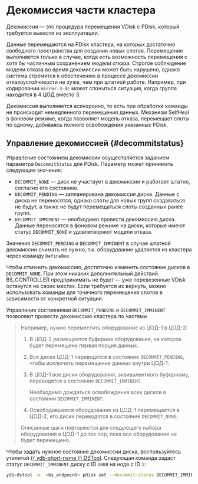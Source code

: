 # Декомиссия части кластера

Декомиссия — это процедура перемещения VDisk с PDisk, который требуется вывести из эксплуатации.

Данные перемещаются на PDisk кластера, на которых достаточно свободного пространства для создания новых слотов. Перемещение выполняется только в случае, когда есть возможность перемещения с хотя бы частичным сохранением модели отказа. Строгое соблюдение модели отказа во время декомиссии может быть нарушено, однако система стремится к обеспечению в процессе декомиссии отказоустойчивости не хуже, чем при штатной работе. Например, при кодировании `mirror-3-dc` может сложиться ситуация, когда группа находится в 4 ЦОД вместо 3.

Декомиссия выполняется асинхронно, то есть при обработке команды не происходит немедленного перемещения данных. Механизм SelfHeal в фоновом режиме, когда позволяет модель отказа, перемещает слоты по одному, добиваясь полного освобождения указанных PDisk.

## Управление декомиссией {#decommitstatus}

Управление состоянием декомиссии осуществляется заданием параметра `DecommitStatus` для PDisk. Параметр может принимать следующие значения:

* `DECOMMIT_NONE` — диск не участвует в декомиссии и работает штатно, согласно его состоянию.
* `DECOMMIT_PENDING` — запланирована декомиссия диска. Данные с диска не переносятся, однако слоты для новых групп создаваться не будут, а также не будут перемещаться слоты созданных ранее групп.
* `DECOMMIT_IMMINENT` — необходимо провести декомиссию диска. Данные переносятся в фоновом режиме на диски, которые имеют статус `DECOMMIT_NONE` и удовлетворяют модели отказа.

Значения `DECOMMIT_PENDING` и `DECOMMIT_IMMINENT` в случае штатной декомиссии снимать не нужно, т.к. оборудование удаляется из кластера через команду `DefineBox`.

Чтобы отменить декомиссию, достаточно изменить состояние дисков в `DECOMMIT_NONE`. При этом никаких дополнительный действий BS_CONTROLLER предпринимать не будет — уже перевезенные VDisk останутся на своих местах. Если требуется их вернуть, можно использовать команды для точечного перемещения слотов в зависимости от конкретной ситуации.

Управление состояниями `DECOMMIT_PENDING` и `DECOMMIT_IMMINENT` позволяют провести декомиссию кластера по частями.

>Например, нужно переместить оборудование из ЦОД-1 в ЦОД-2:
>
>1. В ЦОД-2 размещается буферное оборудование, на которое будет перемещена первая порция данных.
>1. Все диски ЦОД-1 переводятся в состояние `DECOMMIT_PENDING`, чтобы исключить перемещение данных внутри ЦОД-1.
>1. В ЦОД-1 все диски оборудования, эквивалентного буферному, переводятся в состояние `DECOMMIT_IMMINENT`.
>
>    Необходимо дождаться освобождения всех дисков в состоянии `DECOMMIT_IMMINENT`.
>1. Освободившееся оборудование из ЦОД-1 перемещается в ЦОД-2, его диски переводятся в состояние `DECOMMIT_NONE`.
>
>Описанные шаги повторяются для следующего набора оборудования в ЦОД-1 до тех пор, пока все оборудование не будет перемещено.

Чтобы задать нужное состояние декомиссии диска, воспользуйтесь утилитой [{{ ydb-short-name }} DSTool](ydb-dstool-overview.md). Следующая команда задаст статус `DECOMMIT_IMMINENT` диску с ID `1000` на ноде с ID `1`:

```bash
ydb-dstool -e  <bs_endpoint> pdisk set --decommit-status DECOMMIT_IMMINENT --pdisk-ids "[1:1000]"
```
